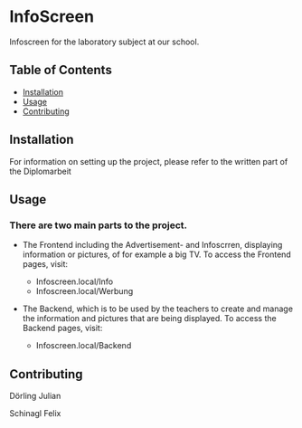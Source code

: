 # InfoScreen

Infoscreen for the laboratory subject at our school.

## Table of Contents

- [Installation](#installation)
- [Usage](#usage)
- [Contributing](#contributing)

## Installation

For information on setting up the project, please refer to the written part of the Diplomarbeit

## Usage

### There are two main parts to the project.

- The Frontend including the Advertisement- and Infoscrren, displaying information or pictures, of for example a big TV.
To access the Frontend pages, visit:
    - Infoscreen.local/Info
    - Infoscreen.local/Werbung


- The Backend, which is to be used by the teachers to create and manage the information and pictures that are being displayed.
To access the Backend pages, visit:
    - Infoscreen.local/Backend

## Contributing

Dörling Julian

Schinagl Felix
